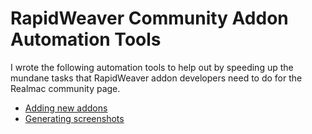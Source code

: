 
# RapidWeaver Community Addon Automation Tools

I wrote the following automation tools to help out by speeding up the mundane tasks that RapidWeaver addon developers need to do for the Realmac community page. 

* [Adding new addons](addon-form-submit/README.md)
* [Generating screenshots](screenshots/README.md)
